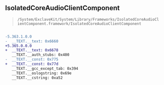 ## IsolatedCoreAudioClientComponent

> `/System/ExclaveKit/System/Library/Frameworks/IsolatedCoreAudioClientComponent.framework/IsolatedCoreAudioClientComponent`

```diff

-5.363.1.0.0
-  __TEXT.__text: 0x6660
+5.365.0.0.0
+  __TEXT.__text: 0x6678
   __TEXT.__auth_stubs: 0x400
-  __TEXT.__const: 0x775
+  __TEXT.__const: 0x77d
   __TEXT.__gcc_except_tab: 0x394
   __TEXT.__oslogstring: 0x69e
   __TEXT.__cstring: 0xa52

```

